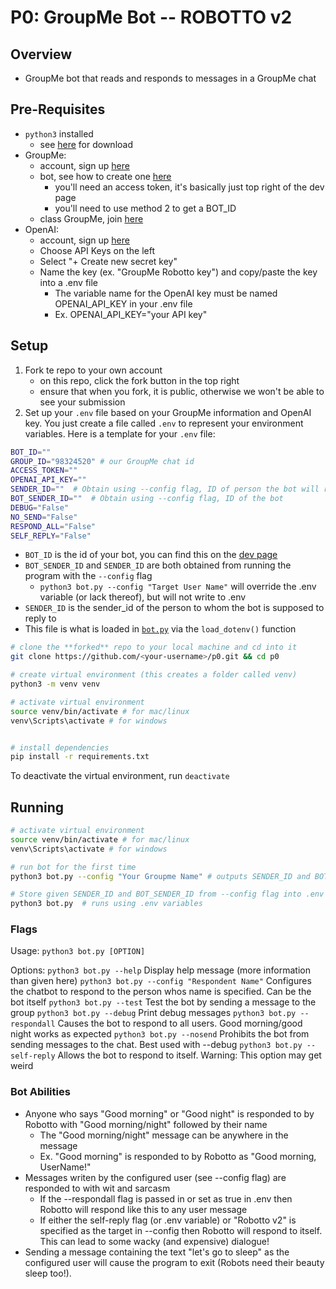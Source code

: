 # P0: GroupMe Bot -- ROBOTTO v2

## Overview

- GroupMe bot that reads and responds to messages in a GroupMe chat

## Pre-Requisites

- `python3` installed
  - see [here](https://www.python.org/downloads/) for download
- GroupMe:
  - account, sign up [here](https://groupme.com/en-US/register)
  - bot, see how to create one [here](https://dev.groupme.com/tutorials/bots)
    - you'll need an access token, it's basically just top right of the dev page
    - you'll need to use method 2 to get a BOT_ID
  - class GroupMe, join [here](https://groupme.com/join_group/98324520/GpX1Owv6)
- OpenAI:
  - account, sign up [here](https://auth0.openai.com/u/login/identifier?state=hKFo2SBKY1BEMjJkMUtRWTJudWpoX0VFRFJ5UDJEV0N1SFlONqFur3VuaXZlcnNhbC1sb2dpbqN0aWTZIDhpQXZXcl93czJFdWswOVF2TlhNQ2VQaUVCXy1QR2xKo2NpZNkgRFJpdnNubTJNdTQyVDNLT3BxZHR3QjNOWXZpSFl6d0Q)
  - Choose API Keys on the left
  - Select "+ Create new secret key"
  - Name the key (ex. "GroupMe Robotto key") and copy/paste the key into a .env file
    - The variable name for the OpenAI key must be named OPENAI_API_KEY in your .env file
    - Ex. OPENAI_API_KEY="your API key"

## Setup

1. Fork te repo to your own account
   - on this repo, click the fork button in the top right
   - ensure that when you fork, it is public, otherwise we won't be able to see your submission
2. Set up your `.env` file based on your GroupMe information and OpenAI key. You just create a file called `.env` to represent your environment variables. Here is a template for your `.env` file:

```bash
BOT_ID=""
GROUP_ID="98324520" # our GroupMe chat id
ACCESS_TOKEN=""
OPENAI_API_KEY=""
SENDER_ID=""  # Obtain using --config flag, ID of person the bot will respond to
BOT_SENDER_ID=""  # Obtain using --config flag, ID of the bot
DEBUG="False"
NO_SEND="False"
RESPOND_ALL="False"
SELF_REPLY="False"
```

- `BOT_ID` is the id of your bot, you can find this on the [dev page](https://dev.groupme.com/bots)
- `BOT_SENDER_ID` and `SENDER_ID` are both obtained from running the program with the `--config` flag
  - `python3 bot.py --config "Target User Name"` will override the .env variable (or lack thereof), but will not write to .env
- `SENDER_ID` is the sender_id of the person to whom the bot is supposed to reply to
- This file is what is loaded in [`bot.py`](./groupme-bot/bot.py#L7) via the `load_dotenv()` function

```bash
# clone the **forked** repo to your local machine and cd into it
git clone https://github.com/<your-username>/p0.git && cd p0

# create virtual environment (this creates a folder called venv)
python3 -m venv venv

# activate virtual environment
source venv/bin/activate # for mac/linux
venv\Scripts\activate # for windows


# install dependencies
pip install -r requirements.txt
```

To deactivate the virtual environment, run `deactivate`

## Running

```bash
# activate virtual environment
source venv/bin/activate # for mac/linux
venv\Scripts\activate # for windows

# run bot for the first time
python3 bot.py --config "Your Groupme Name" # outputs SENDER_ID and BOT_SENDER_ID, configures bot to respond to user with the given name

# Store given SENDER_ID and BOT_SENDER_ID from --config flag into .env to skip --config in the future
python3 bot.py  # runs using .env variables
```

### Flags

Usage: `python3 bot.py [OPTION]`

Options:
`python3 bot.py --help` Display help message (more information than given here)
`python3 bot.py --config "Respondent Name"` Configures the chatbot to respond to the person whos name is specified. Can be the bot itself
`python3 bot.py --test` Test the bot by sending a message to the group
`python3 bot.py --debug` Print debug messages
`python3 bot.py --respondall` Causes the bot to respond to all users. Good morning/good night works as expected
`python3 bot.py --nosend` Prohibits the bot from sending messages to the chat. Best used with --debug
`python3 bot.py --self-reply` Allows the bot to respond to itself. Warning: This option may get weird

### Bot Abilities

- Anyone who says "Good morning" or "Good night" is responded to by Robotto with "Good morning/night" followed by their name
  - The "Good morning/night" message can be anywhere in the message
  - Ex. "Good morning" is responded to by Robotto as "Good morning, UserName!"
- Messages writen by the configured user (see --config flag) are responded to with wit and sarcasm
  - If the --respondall flag is passed in or set as true in .env then Robotto will respond like this to any user message
  - If either the self-reply flag (or .env variable) or "Robotto v2" is specified as the target in --config then Robotto will respond to itself. This can lead to some wacky (and expensive) dialogue!
- Sending a message containing the text "let's go to sleep" as the configured user will cause the program to exit (Robots need their beauty sleep too!).
